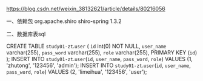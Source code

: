 https://blog.csdn.net/weixin_38132621/article/details/80216056

一、依赖包 
<dependency>
    <groupId>org.apache.shiro</groupId>
    <artifactId>shiro-spring</artifactId>
    <version>1.3.2</version>
</dependency>

二、数据库表sql

CREATE TABLE `study01-zt`.`user`  (
  `id` int(0) NOT NULL,
  `user_name` varchar(255),
  `pass_word` varchar(255),
  `role` varchar(255),
  PRIMARY KEY (`id`)
);
INSERT INTO `study01-zt`.`user`(`id`, `user_name`, `pass_word`, `role`) VALUES (1, 'zhutong', '123456', 'admin');
INSERT INTO `study01-zt`.`user`(`id`, `user_name`, `pass_word`, `role`) VALUES (2, 'limeihua', '123456', 'user');

